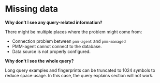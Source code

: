 
# Missing data

**Why don't I see any query-related information?**

There might be multiple places where the problem might come from:

- Connection problem between `pmm-agent` and `pmm-managed`
- PMM-agent cannot connect to the database.
- Data source is not properly configured.

**Why don't I see the whole query?**

Long query examples and fingerprints can be truncated to 1024 symbols to reduce space usage. In this case, the query explains section will not work.


